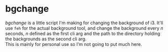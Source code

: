# bgchange 
*bgchange* is a little script I'm making for changing the background of i3. It'll use `feh` for the actual background tool, and change the background every *n* seconds, *n* defined as the first cli arg and the path to the directory holding the backgrounds as the second cli arg.\
This is mainly for personal use so I'm not going to put much here.
